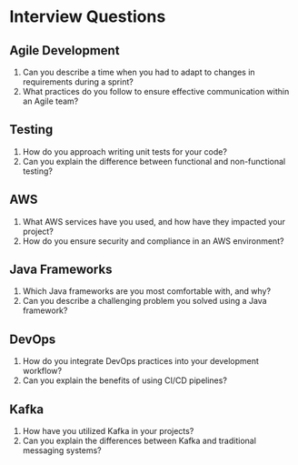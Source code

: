 # Interview Questions

## Agile Development
1. Can you describe a time when you had to adapt to changes in requirements during a sprint?
2. What practices do you follow to ensure effective communication within an Agile team?

## Testing
1. How do you approach writing unit tests for your code?
2. Can you explain the difference between functional and non-functional testing?

## AWS
1. What AWS services have you used, and how have they impacted your project?
2. How do you ensure security and compliance in an AWS environment?

## Java Frameworks
1. Which Java frameworks are you most comfortable with, and why?
2. Can you describe a challenging problem you solved using a Java framework?

## DevOps
1. How do you integrate DevOps practices into your development workflow?
2. Can you explain the benefits of using CI/CD pipelines?

## Kafka
1. How have you utilized Kafka in your projects?
2. Can you explain the differences between Kafka and traditional messaging systems?